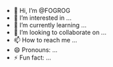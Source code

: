 - 👋 Hi, I’m @FOGROG
- 👀 I’m interested in ...
- 🌱 I’m currently learning ...
- 💞️ I’m looking to collaborate on ...
- 📫 How to reach me ...
- 😄 Pronouns: ...
- ⚡ Fun fact: ...

<!---
FOGROG/FOGROG is a ✨ special ✨ repository because its `README.md` (this file) appears on your GitHub profile.
You can click the Preview link to take a look at your changes.
--->
